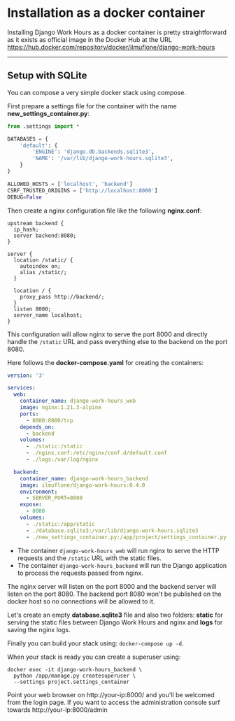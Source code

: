 # Installation as a docker container

Installing Django Work Hours as a docker container is pretty straightforward as
it exists as official image in the Docker Hub at the URL
https://hub.docker.com/repository/docker/ilmuflone/django-work-hours

---

## Setup with SQLite

You can compose a very simple docker stack using compose.

First prepare a settings file for the container with the name
**new_settings_container.py**:

```python
from .settings import *

DATABASES = {
    'default': {
        'ENGINE': 'django.db.backends.sqlite3',
        'NAME': '/var/lib/django-work-hours.sqlite3',
    }
}

ALLOWED_HOSTS = ['localhost', 'backend']
CSRF_TRUSTED_ORIGINS = ['http://localhost:8000']
DEBUG=False
```

Then create a nginx configuration file like the following **nginx.conf**:

```
upstream backend {
  ip_hash;
  server backend:8080;
}

server {
  location /static/ {
    autoindex on;
    alias /static/;
  }

  location / {
    proxy_pass http://backend/;
  }
  listen 8000;
  server_name localhost;
}
```

This configuration will allow nginx to serve the port 8000 and directly handle
the `/static` URL and pass everything else to the backend on the port 8080.

Here follows the **docker-compose.yaml** for creating the containers:

```yaml
version: '3'

services:
  web:
    container_name: django-work-hours_web
    image: nginx:1.21.3-alpine
    ports:
      - 8000:8000/tcp
    depends_on:
      - backend
    volumes:
      - ./static:/static
      - ./nginx.conf:/etc/nginx/conf.d/default.conf
      - ./logs:/var/log/nginx

  backend:
    container_name: django-work-hours_backend
    image: ilmuflone/django-work-hours:0.4.0
    environment:
      - SERVER_PORT=8080
    expose:
      - 8080
    volumes:
      - ./static:/app/static
      - ./database.sqlite3:/var/lib/django-work-hours.sqlite3
      - ./new_settings_container.py:/app/project/settings_container.py
```

- The container `django-work-hours_web` will run nginx to serve the HTTP requests
and the `/static` URL with the static files.
- The container `django-work-hours_backend` will run the Django application to
process the requests passed from nginx.

The nginx server will listen on the port 8000 and the backend server will listen
on the port 8080. The backend port 8080 won't be published on the docker host so
no connections will be allowed to it.

Let's create an empty **database.sqlite3** file and also two folders: **static**
for serving the static files between Django Work Hours and nginx and **logs**
for saving the nginx logs.

Finally you can build your stack using: `docker-compose up -d`.

When your stack is ready you can create a superuser using:

    docker exec -it django-work-hours_backend \
      python /app/manage.py createsuperuser \
      --settings project.settings_container

Point your web browser on http://your-ip:8000/ and you'll be welcomed from the
login page. If you want to access the administration console surf towards
http://your-ip:8000/admin
